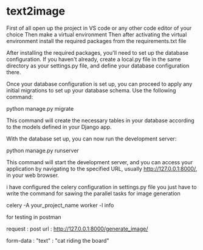 # text2image
First of all open up the project in VS code or any other code editor of your choice 
Then make a virtual environment
Then after activating the virtual environment install the required packages from the requirements.txt file

After installing the required packages, you'll need to set up the database configuration. If you haven't already, create a local.py file in the same directory as your settings.py file, and define your database configuration there.

Once your database configuration is set up, you can proceed to apply any initial migrations to set up your database schema. Use the following command:

python manage.py migrate


This command will create the necessary tables in your database according to the models defined in your Django app.

With the database set up, you can now run the development server:

python manage.py runserver

This command will start the development server, and you can access your application by navigating to the specified URL, usually http://127.0.0.1:8000/, in your web browser.

i have configured the celery configuration in settings.py file
you just have to write the command for sawing the parallel tasks for image generation

celery -A your_project_name worker -l info




for testing in postman 

request : post
url : http://127.0.0.1:8000/generate_image/

form-data :
            "text" : "cat riding the board"





